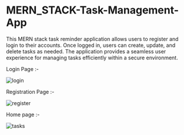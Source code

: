 # MERN_STACK-Task-Management-App
This MERN stack task reminder application allows users to register and login to their accounts. Once logged in, users can create, update, and delete tasks as needed. The application provides a seamless user experience for managing tasks efficiently within a secure environment.

Login Page :-

![login](https://github.com/chaitanyakulkarni2k2/MERN_STACK-Task-Management-App/assets/108442884/9b81439a-5b55-4c49-9c16-97200cb4fa8f)


Registration Page :-



![register](https://github.com/chaitanyakulkarni2k2/MERN_STACK-Task-Management-App/assets/108442884/01221fcf-ae0f-42f0-bcde-018fc791bcaf)



Home page :-



![tasks](https://github.com/chaitanyakulkarni2k2/MERN_STACK-Task-Management-App/assets/108442884/3315c861-e7b1-4ca3-bd6f-12c8cc7b79f5)
